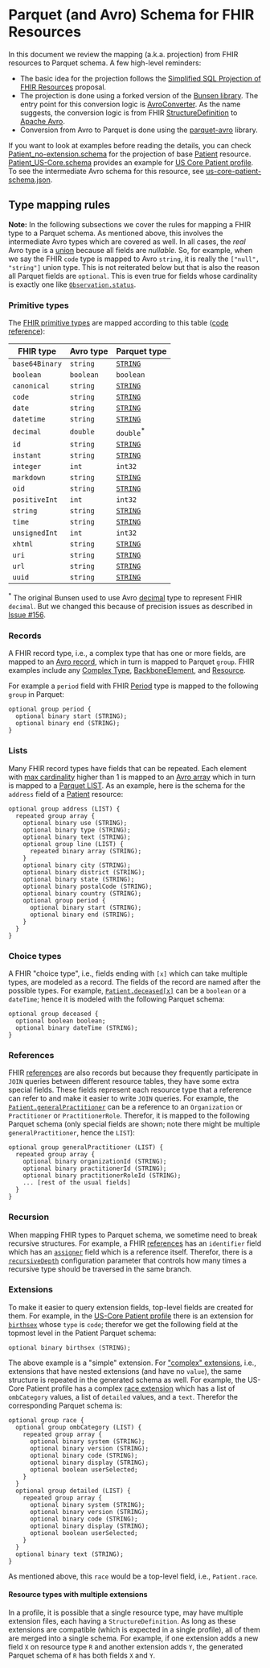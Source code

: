 # Parquet (and Avro) Schema for FHIR Resources

In this document we review the mapping (a.k.a. projection) from FHIR resources
to Parquet schema. A few high-level reminders:

- The basic idea for the projection follows the
  [Simplified SQL Projection of FHIR Resources](https://github.com/FHIR/sql-on-fhir/blob/master/sql-on-fhir.md)
  proposal.
- The projection is done using a forked version of the
  [Bunsen library](https://github.com/google/fhir-data-pipes/tree/master/bunsen).
  The entry point for this conversion logic is
  [AvroConverter](https://github.com/google/fhir-data-pipes/blob/master/bunsen/bunsen-avro/src/main/java/com/cerner/bunsen/avro/AvroConverter.java).
  As the name suggests, the conversion logic is from FHIR
  [StructureDefinition](https://hl7.org/fhir/structuredefinition.html) to
  [Apache Avro](https://avro.apache.org/docs/1.11.1/specification/).
- Conversion from Avro to Parquet is done using the
  [parquet-avro](https://www.javadoc.io/static/org.apache.parquet/parquet-avro/1.14.0/org/apache/parquet/avro/package-summary.html#package.description)
  library.

If you want to look at examples before reading the details, you can check
[Patient_no-extension.schema](doc/Patient_no-extension.schema) for the
projection of base [Patient](https://hl7.org/fhir/patient.html) resource.
[Patient_US-Core.schema](Patient_US-Core.schema) provides an example for
[US Core Patient profile](https://build.fhir.org/ig/HL7/US-Core/StructureDefinition-us-core-patient.html).
To see the intermediate Avro schema for this resource, see
[us-core-patient-schema.json](https://github.com/google/fhir-data-pipes/blob/master/bunsen/bunsen-avro/src/test/resources/r4-us-core-schemas/us-core-patient-schema.json).

## Type mapping rules

**Note:** In the following subsections we cover the rules for mapping a FHIR
type to a Parquet schema. As mentioned above, this involves the intermediate
Avro types which are covered as well. In all cases, the _real_ Avro type is a
[union](https://avro.apache.org/docs/1.11.1/specification/#unions) because all
fields are _nullable_. So, for example, when we say the FHIR `code` type is
mapped to Avro `string`, it is really the `["null", "string"]` union type. This
is not reiterated below but that is also the reason all Parquet fields are
`optional`. This is even true for fields whose cardinality is exactly one like
[`Observation.status`](https://hl7.org/fhir/observation-definitions.html#Observation.status).

### Primitive types

The [FHIR primitive types](https://hl7.org/fhir/datatypes.html#primitive) are
mapped according to this table
([code reference](https://github.com/google/fhir-data-pipes/blob/c359a08a1bbf449efa206a52c810749e71f34218/bunsen/bunsen-avro/src/main/java/com/cerner/bunsen/avro/converters/DefinitionToAvroVisitor.java#L131)):

| FHIR type      | Avro type | Parquet type                                                                                  |
| -------------- | --------- | --------------------------------------------------------------------------------------------- |
| `base64Binary` | `string`  | [`STRING`](https://github.com/apache/parquet-format/blob/master/LogicalTypes.md#string-types) |
| `boolean`      | `boolean` | `boolean`                                                                                     |
| `canonical`    | `string`  | [`STRING`](https://github.com/apache/parquet-format/blob/master/LogicalTypes.md#string-types) |
| `code`         | `string`  | [`STRING`](https://github.com/apache/parquet-format/blob/master/LogicalTypes.md#string-types) |
| `date`         | `string`  | [`STRING`](https://github.com/apache/parquet-format/blob/master/LogicalTypes.md#string-types) |
| `datetime`     | `string`  | [`STRING`](https://github.com/apache/parquet-format/blob/master/LogicalTypes.md#string-types) |
| `decimal`      | `double`  | `double`<sup>\*</sup>                                                                         |
| `id`           | `string`  | [`STRING`](https://github.com/apache/parquet-format/blob/master/LogicalTypes.md#string-types) |
| `instant`      | `string`  | [`STRING`](https://github.com/apache/parquet-format/blob/master/LogicalTypes.md#string-types) |
| `integer`      | `int`     | `int32`                                                                                       |
| `markdown`     | `string`  | [`STRING`](https://github.com/apache/parquet-format/blob/master/LogicalTypes.md#string-types) |
| `oid`          | `string`  | [`STRING`](https://github.com/apache/parquet-format/blob/master/LogicalTypes.md#string-types) |
| `positiveInt`  | `int`     | `int32`                                                                                       |
| `string`       | `string`  | [`STRING`](https://github.com/apache/parquet-format/blob/master/LogicalTypes.md#string-types) |
| `time`         | `string`  | [`STRING`](https://github.com/apache/parquet-format/blob/master/LogicalTypes.md#string-types) |
| `unsignedInt`  | `int`     | `int32`                                                                                       |
| `xhtml`        | `string`  | [`STRING`](https://github.com/apache/parquet-format/blob/master/LogicalTypes.md#string-types) |
| `uri`          | `string`  | [`STRING`](https://github.com/apache/parquet-format/blob/master/LogicalTypes.md#string-types) |
| `url`          | `string`  | [`STRING`](https://github.com/apache/parquet-format/blob/master/LogicalTypes.md#string-types) |
| `uuid`         | `string`  | [`STRING`](https://github.com/apache/parquet-format/blob/master/LogicalTypes.md#string-types) |

<sup>\*</sup> The original Bunsen used to use Avro
[decimal](https://avro.apache.org/docs/1.11.1/specification/#decimal) type to
represent FHIR `decimal`. But we changed this because of precision issues as
described in [Issue #156](https://github.com/google/fhir-data-pipes/issues/156).

### Records

A FHIR record type, i.e., a complex type that has one or more fields, are mapped
to an
[Avro record](https://avro.apache.org/docs/1.11.1/specification/#schema-record),
which in turn is mapped to Parquet `group`. FHIR examples include any
[Complex Type](https://hl7.org/fhir/datatypes.html#complex),
[BackboneElement](https://hl7.org/fhir/types.html#BackboneElement), and
[Resource](https://hl7.org/fhir/resource.html).

For example a `period` field with FHIR
[Period](https://hl7.org/fhir/datatypes.html#Period) type is mapped to the
following `group` in Parquet:

```
optional group period {
  optional binary start (STRING);
  optional binary end (STRING);
}
```

### Lists

Many FHIR record types have fields that can be repeated. Each element with
[max cardinality](https://hl7.org/fhir/elementdefinition-definitions.html#ElementDefinition.max)
higher than 1 is mapped to an
[Avro array](https://avro.apache.org/docs/1.11.1/specification/#arrays) which in
turn is mapped to a
[Parquet LIST](https://github.com/apache/parquet-format/blob/master/LogicalTypes.md#lists).
As an example, here is the schema for the `address` field of a
[Patient](https://hl7.org/fhir/patient-definitions.html#Patient.address)
resource:

```
optional group address (LIST) {
  repeated group array {
    optional binary use (STRING);
    optional binary type (STRING);
    optional binary text (STRING);
    optional group line (LIST) {
      repeated binary array (STRING);
    }
    optional binary city (STRING);
    optional binary district (STRING);
    optional binary state (STRING);
    optional binary postalCode (STRING);
    optional binary country (STRING);
    optional group period {
      optional binary start (STRING);
      optional binary end (STRING);
    }
  }
}
```

### Choice types

A FHIR "choice type", i.e., fields ending with `[x]` which can take multiple
types, are modeled as a record. The fields of the record are named after the
possible types. For example,
[`Patient.deceased[x]`](https://hl7.org/fhir/patient-definitions.html#Patient.deceased_x_)
can be a `boolean` or a `dateTime`; hence it is modeled with the following
Parquet schema:

```
optional group deceased {
  optional boolean boolean;
  optional binary dateTime (STRING);
}
```

### References

FHIR [references](https://hl7.org/fhir/references.html#Reference) are also
records but because they frequently participate in `JOIN` queries between
different resource tables, they have some extra special fields. These fields
represent each resource type that a reference can refer to and make it easier to
write `JOIN` queries. For example, the
[`Patient.generalPractitioner`](https://hl7.org/fhir/patient-definitions.html#Patient.generalPractitioner)
can be a reference to an `Organization` or `Practitioner` or `PractitionerRole`.
Therefor, it is mapped to the following Parquet schema (only special fields are
shown; note there might be multiple `generalPractitioner`, hence the `LIST`):

```
optional group generalPractitioner (LIST) {
  repeated group array {
    optional binary organizationId (STRING);
    optional binary practitionerId (STRING);
    optional binary practitionerRoleId (STRING);
    ... [rest of the usual fields]
  }
}
```

### Recursion

When mapping FHIR types to Parquet schema, we sometime need to break recursive
structures. For example, a FHIR
[references](https://hl7.org/fhir/references.html#Reference) has an `identifier`
field which has an
[`assigner`](https://hl7.org/fhir/datatypes-definitions.html#Identifier.assigner)
field which is a reference itself. Therefor, there is a
[`recursiveDepth`](https://github.com/google/fhir-data-pipes/blob/6b8cc412331de948eb1fa16d6a84b31a0cea9fc8/pipelines/batch/src/main/java/com/google/fhir/analytics/BasePipelineOptions.java#L64)
configuration parameter that controls how many times a recursive type should be
traversed in the same branch.

### Extensions

To make it easier to query extension fields, top-level fields are created for
them. For example, in the
[US-Core Patient profile](https://hl7.org/fhir/us/core/STU7/StructureDefinition-us-core-patient.html)
there is an extension for
[`birthsex`](https://hl7.org/fhir/us/core/STU7/StructureDefinition-us-core-patient-definitions.html#Patient.extension:birthsex)
whose `type` is `code`; therefor we get the following field at the topmost level
in the Patient Parquet schema:

```
optional binary birthsex (STRING);
```

The above example is a "simple" extension. For
["complex" extensions](https://hl7.org/fhir/extensibility.html#extension), i.e.,
extensions that have nested extensions (and have no `value`), the same structure
is repeated in the generated schema as well. For example, the US-Core Patient
profile has a complex
[race extension](https://hl7.org/fhir/us/core/STU7/StructureDefinition-us-core-race.html)
which has a list of `ombCategory` values, a list of `detailed` values, and a
`text`. Therefor the corresponding Parquet schema is:

```
optional group race {
  optional group ombCategory (LIST) {
    repeated group array {
      optional binary system (STRING);
      optional binary version (STRING);
      optional binary code (STRING);
      optional binary display (STRING);
      optional boolean userSelected;
    }
  }
  optional group detailed (LIST) {
    repeated group array {
      optional binary system (STRING);
      optional binary version (STRING);
      optional binary code (STRING);
      optional binary display (STRING);
      optional boolean userSelected;
    }
  }
  optional binary text (STRING);
}
```

As mentioned above, this `race` would be a top-level field, i.e.,
`Patient.race`.

#### Resource types with multiple extensions

In a profile, it is possible that a single resource type, may have multiple
extension files, each having a `StructureDefinition`. As long as these
extensions are compatible (which is expected in a single profile), all of them
are merged into a single schema. For example, if one extension adds a new field
`X` on resource type `R` and another extension adds `Y`, the generated Parquet
schema of `R` has both fields `X` and `Y`.
